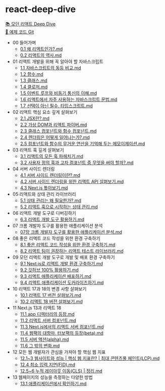 # react-deep-dive
[📚 모던 리액트 Deep Dive](https://wikibook.co.kr/react-deep-dive/)  
[🔗 예제 코드 Git](https://github.com/wikibook/react-deep-dive-example)


<!-- FOLDER_STRUCTURE_START -->
- 00 들어가며
    - [0.1 왜 리액트인가?.md](https://github.com/Jungle-JavaScript-Study/react-deep-dive/blob/main/00%20%EB%93%A4%EC%96%B4%EA%B0%80%EB%A9%B0/0.1%20%EC%99%9C%20%EB%A6%AC%EC%95%A1%ED%8A%B8%EC%9D%B8%EA%B0%80%3F.md)
    - [0.2 리액트의 역사.md](https://github.com/Jungle-JavaScript-Study/react-deep-dive/blob/main/00%20%EB%93%A4%EC%96%B4%EA%B0%80%EB%A9%B0/0.2%20%EB%A6%AC%EC%95%A1%ED%8A%B8%EC%9D%98%20%EC%97%AD%EC%82%AC.md)
- 01 리액트 개발을 위해 꼭 알아야 할 자바스크립트
    - [1.1 자바스크립트의 동등 비교.md](https://github.com/Jungle-JavaScript-Study/react-deep-dive/blob/main/01%20%EB%A6%AC%EC%95%A1%ED%8A%B8%20%EA%B0%9C%EB%B0%9C%EC%9D%84%20%EC%9C%84%ED%95%B4%20%EA%BC%AD%20%EC%95%8C%EC%95%84%EC%95%BC%20%ED%95%A0%20%EC%9E%90%EB%B0%94%EC%8A%A4%ED%81%AC%EB%A6%BD%ED%8A%B8/1.1%20%EC%9E%90%EB%B0%94%EC%8A%A4%ED%81%AC%EB%A6%BD%ED%8A%B8%EC%9D%98%20%EB%8F%99%EB%93%B1%20%EB%B9%84%EA%B5%90.md)
    - [1.2 함수.md](https://github.com/Jungle-JavaScript-Study/react-deep-dive/blob/main/01%20%EB%A6%AC%EC%95%A1%ED%8A%B8%20%EA%B0%9C%EB%B0%9C%EC%9D%84%20%EC%9C%84%ED%95%B4%20%EA%BC%AD%20%EC%95%8C%EC%95%84%EC%95%BC%20%ED%95%A0%20%EC%9E%90%EB%B0%94%EC%8A%A4%ED%81%AC%EB%A6%BD%ED%8A%B8/1.2%20%ED%95%A8%EC%88%98.md)
    - [1.3 클래스.md](https://github.com/Jungle-JavaScript-Study/react-deep-dive/blob/main/01%20%EB%A6%AC%EC%95%A1%ED%8A%B8%20%EA%B0%9C%EB%B0%9C%EC%9D%84%20%EC%9C%84%ED%95%B4%20%EA%BC%AD%20%EC%95%8C%EC%95%84%EC%95%BC%20%ED%95%A0%20%EC%9E%90%EB%B0%94%EC%8A%A4%ED%81%AC%EB%A6%BD%ED%8A%B8/1.3%20%ED%81%B4%EB%9E%98%EC%8A%A4.md)
    - [1.4 클로저.md](https://github.com/Jungle-JavaScript-Study/react-deep-dive/blob/main/01%20%EB%A6%AC%EC%95%A1%ED%8A%B8%20%EA%B0%9C%EB%B0%9C%EC%9D%84%20%EC%9C%84%ED%95%B4%20%EA%BC%AD%20%EC%95%8C%EC%95%84%EC%95%BC%20%ED%95%A0%20%EC%9E%90%EB%B0%94%EC%8A%A4%ED%81%AC%EB%A6%BD%ED%8A%B8/1.4%20%ED%81%B4%EB%A1%9C%EC%A0%80.md)
    - [1.5 이벤트 루프와 비동기 통신의 이해.md](https://github.com/Jungle-JavaScript-Study/react-deep-dive/blob/main/01%20%EB%A6%AC%EC%95%A1%ED%8A%B8%20%EA%B0%9C%EB%B0%9C%EC%9D%84%20%EC%9C%84%ED%95%B4%20%EA%BC%AD%20%EC%95%8C%EC%95%84%EC%95%BC%20%ED%95%A0%20%EC%9E%90%EB%B0%94%EC%8A%A4%ED%81%AC%EB%A6%BD%ED%8A%B8/1.5%20%EC%9D%B4%EB%B2%A4%ED%8A%B8%20%EB%A3%A8%ED%94%84%EC%99%80%20%EB%B9%84%EB%8F%99%EA%B8%B0%20%ED%86%B5%EC%8B%A0%EC%9D%98%20%EC%9D%B4%ED%95%B4.md)
    - [1.6 리액트에서 자주 사용하는 자바스크립트 문법.md](https://github.com/Jungle-JavaScript-Study/react-deep-dive/blob/main/01%20%EB%A6%AC%EC%95%A1%ED%8A%B8%20%EA%B0%9C%EB%B0%9C%EC%9D%84%20%EC%9C%84%ED%95%B4%20%EA%BC%AD%20%EC%95%8C%EC%95%84%EC%95%BC%20%ED%95%A0%20%EC%9E%90%EB%B0%94%EC%8A%A4%ED%81%AC%EB%A6%BD%ED%8A%B8/1.6%20%EB%A6%AC%EC%95%A1%ED%8A%B8%EC%97%90%EC%84%9C%20%EC%9E%90%EC%A3%BC%20%EC%82%AC%EC%9A%A9%ED%95%98%EB%8A%94%20%EC%9E%90%EB%B0%94%EC%8A%A4%ED%81%AC%EB%A6%BD%ED%8A%B8%20%EB%AC%B8%EB%B2%95.md)
    - [1.7 선택이 아닌 필수, 타입스크립트.md](https://github.com/Jungle-JavaScript-Study/react-deep-dive/blob/main/01%20%EB%A6%AC%EC%95%A1%ED%8A%B8%20%EA%B0%9C%EB%B0%9C%EC%9D%84%20%EC%9C%84%ED%95%B4%20%EA%BC%AD%20%EC%95%8C%EC%95%84%EC%95%BC%20%ED%95%A0%20%EC%9E%90%EB%B0%94%EC%8A%A4%ED%81%AC%EB%A6%BD%ED%8A%B8/1.7%20%EC%84%A0%ED%83%9D%EC%9D%B4%20%EC%95%84%EB%8B%8C%20%ED%95%84%EC%88%98%2C%20%ED%83%80%EC%9E%85%EC%8A%A4%ED%81%AC%EB%A6%BD%ED%8A%B8.md)
- 02 리액트 핵심 요소 깊게 살펴보기
    - [2.1 JSX란?.md](https://github.com/Jungle-JavaScript-Study/react-deep-dive/blob/main/02%20%EB%A6%AC%EC%95%A1%ED%8A%B8%20%ED%95%B5%EC%8B%AC%20%EC%9A%94%EC%86%8C%20%EA%B9%8A%EA%B2%8C%20%EC%82%B4%ED%8E%B4%EB%B3%B4%EA%B8%B0/2.1%20JSX%EB%9E%80%3F.md)
    - [2.2 가상 DOM과 리액트 파이버.md](https://github.com/Jungle-JavaScript-Study/react-deep-dive/blob/main/02%20%EB%A6%AC%EC%95%A1%ED%8A%B8%20%ED%95%B5%EC%8B%AC%20%EC%9A%94%EC%86%8C%20%EA%B9%8A%EA%B2%8C%20%EC%82%B4%ED%8E%B4%EB%B3%B4%EA%B8%B0/2.2%20%EA%B0%80%EC%83%81%20DOM%EA%B3%BC%20%EB%A6%AC%EC%95%A1%ED%8A%B8%20%ED%8C%8C%EC%9D%B4%EB%B2%84.md)
    - [2.3 클래스 컴포넌트와 함수 컴포넌트.md](https://github.com/Jungle-JavaScript-Study/react-deep-dive/blob/main/02%20%EB%A6%AC%EC%95%A1%ED%8A%B8%20%ED%95%B5%EC%8B%AC%20%EC%9A%94%EC%86%8C%20%EA%B9%8A%EA%B2%8C%20%EC%82%B4%ED%8E%B4%EB%B3%B4%EA%B8%B0/2.3%20%ED%81%B4%EB%9E%98%EC%8A%A4%20%EC%BB%B4%ED%8F%AC%EB%84%8C%ED%8A%B8%EC%99%80%20%ED%95%A8%EC%88%98%20%EC%BB%B4%ED%8F%AC%EB%84%8C%ED%8A%B8.md)
    - [2.4 렌더링은 어떻게 일어나는가?.md](https://github.com/Jungle-JavaScript-Study/react-deep-dive/blob/main/02%20%EB%A6%AC%EC%95%A1%ED%8A%B8%20%ED%95%B5%EC%8B%AC%20%EC%9A%94%EC%86%8C%20%EA%B9%8A%EA%B2%8C%20%EC%82%B4%ED%8E%B4%EB%B3%B4%EA%B8%B0/2.4%20%EB%A0%8C%EB%8D%94%EB%A7%81%EC%9D%80%20%EC%96%B4%EB%96%BB%EA%B2%8C%20%EC%9D%BC%EC%96%B4%EB%82%98%EB%8A%94%EA%B0%80%3F.md)
    - [2.5 컴포넌트와 함수의 무거운 연산을 기억해 두는 메모이제이션.md](https://github.com/Jungle-JavaScript-Study/react-deep-dive/blob/main/02%20%EB%A6%AC%EC%95%A1%ED%8A%B8%20%ED%95%B5%EC%8B%AC%20%EC%9A%94%EC%86%8C%20%EA%B9%8A%EA%B2%8C%20%EC%82%B4%ED%8E%B4%EB%B3%B4%EA%B8%B0/2.5%20%EC%BB%B4%ED%8F%AC%EB%84%8C%ED%8A%B8%EC%99%80%20%ED%95%A8%EC%88%98%EC%9D%98%20%EB%AC%B4%EA%B1%B0%EC%9A%B4%20%EC%97%B0%EC%82%B0%EC%9D%84%20%EA%B8%B0%EC%96%B5%ED%95%B4%20%EB%91%90%EB%8A%94%20%EB%A9%94%EB%AA%A8%EC%9D%B4%EC%A0%9C%EC%9D%B4%EC%85%98.md)
- 03 리액트 훅 깊게 살펴보기
    - [3.1 리액트의 모든 훅 파헤치기.md](https://github.com/Jungle-JavaScript-Study/react-deep-dive/blob/main/03%20%EB%A6%AC%EC%95%A1%ED%8A%B8%20%ED%9B%85%20%EA%B9%8A%EA%B2%8C%20%EC%82%B4%ED%8E%B4%EB%B3%B4%EA%B8%B0/3.1%20%EB%A6%AC%EC%95%A1%ED%8A%B8%EC%9D%98%20%EB%AA%A8%EB%93%A0%20%ED%9B%85%20%ED%8C%8C%ED%97%A4%EC%B9%98%EA%B8%B0.md)
    - [3.2 사용자 정의 훅과 고차 컴포넌트 중 무엇을 써야 할까?.md](https://github.com/Jungle-JavaScript-Study/react-deep-dive/blob/main/03%20%EB%A6%AC%EC%95%A1%ED%8A%B8%20%ED%9B%85%20%EA%B9%8A%EA%B2%8C%20%EC%82%B4%ED%8E%B4%EB%B3%B4%EA%B8%B0/3.2%20%EC%82%AC%EC%9A%A9%EC%9E%90%20%EC%A0%95%EC%9D%98%20%ED%9B%85%EA%B3%BC%20%EA%B3%A0%EC%B0%A8%20%EC%BB%B4%ED%8F%AC%EB%84%8C%ED%8A%B8%20%EC%A4%91%20%EB%AC%B4%EC%97%87%EC%9D%84%20%EC%8D%A8%EC%95%BC%20%ED%95%A0%EA%B9%8C%3F.md)
- 04 서버 사이드 렌더링
    - [4.1 서버 사이드 렌더링이란?.md](https://github.com/Jungle-JavaScript-Study/react-deep-dive/blob/main/04%20%EC%84%9C%EB%B2%84%20%EC%82%AC%EC%9D%B4%EB%93%9C%20%EB%A0%8C%EB%8D%94%EB%A7%81/4.1%20%EC%84%9C%EB%B2%84%20%EC%82%AC%EC%9D%B4%EB%93%9C%20%EB%A0%8C%EB%8D%94%EB%A7%81%EC%9D%B4%EB%9E%80%3F.md)
    - [4.2 서버 사이드 렌더링을 위한 리액트 API 살펴보기.md](https://github.com/Jungle-JavaScript-Study/react-deep-dive/blob/main/04%20%EC%84%9C%EB%B2%84%20%EC%82%AC%EC%9D%B4%EB%93%9C%20%EB%A0%8C%EB%8D%94%EB%A7%81/4.2%20%EC%84%9C%EB%B2%84%20%EC%82%AC%EC%9D%B4%EB%93%9C%20%EB%A0%8C%EB%8D%94%EB%A7%81%EC%9D%84%20%EC%9C%84%ED%95%9C%20%EB%A6%AC%EC%95%A1%ED%8A%B8%20API%20%EC%82%B4%ED%8E%B4%EB%B3%B4%EA%B8%B0.md)
    - [4.3 Next.js 톺아보기.md](https://github.com/Jungle-JavaScript-Study/react-deep-dive/blob/main/04%20%EC%84%9C%EB%B2%84%20%EC%82%AC%EC%9D%B4%EB%93%9C%20%EB%A0%8C%EB%8D%94%EB%A7%81/4.3%20Next.js%20%ED%86%BA%EC%95%84%EB%B3%B4%EA%B8%B0.md)
- 05 리액트와 상태 관리 라이브러리
    - [5.1 상태 관리는 왜 필요한가?.md](https://github.com/Jungle-JavaScript-Study/react-deep-dive/blob/main/05%20%EB%A6%AC%EC%95%A1%ED%8A%B8%EC%99%80%20%EC%83%81%ED%83%9C%20%EA%B4%80%EB%A6%AC%20%EB%9D%BC%EC%9D%B4%EB%B8%8C%EB%9F%AC%EB%A6%AC/5.1%20%EC%83%81%ED%83%9C%20%EA%B4%80%EB%A6%AC%EB%8A%94%20%EC%99%9C%20%ED%95%84%EC%9A%94%ED%95%9C%EA%B0%80%3F.md)
    - [5.2 리액트 훅으로 시작하는 상태 관리.md](https://github.com/Jungle-JavaScript-Study/react-deep-dive/blob/main/05%20%EB%A6%AC%EC%95%A1%ED%8A%B8%EC%99%80%20%EC%83%81%ED%83%9C%20%EA%B4%80%EB%A6%AC%20%EB%9D%BC%EC%9D%B4%EB%B8%8C%EB%9F%AC%EB%A6%AC/5.2%20%EB%A6%AC%EC%95%A1%ED%8A%B8%20%ED%9B%85%EC%9C%BC%EB%A1%9C%20%EC%8B%9C%EC%9E%91%ED%95%98%EB%8A%94%20%EC%83%81%ED%83%9C%20%EA%B4%80%EB%A6%AC.md)
- 06 리액트 개발 도구로 디버깅하기
    - [6.3 리액트 개발 도구 활용하기.md](https://github.com/Jungle-JavaScript-Study/react-deep-dive/blob/main/06%20%EB%A6%AC%EC%95%A1%ED%8A%B8%20%EA%B0%9C%EB%B0%9C%20%EB%8F%84%EA%B5%AC%EB%A1%9C%20%EB%94%94%EB%B2%84%EA%B9%85%ED%95%98%EA%B8%B0/6.3%20%EB%A6%AC%EC%95%A1%ED%8A%B8%20%EA%B0%9C%EB%B0%9C%20%EB%8F%84%EA%B5%AC%20%ED%99%9C%EC%9A%A9%ED%95%98%EA%B8%B0.md)
- 07 크롬 개발자 도구를 활용한 애플리케이션 분석
    - [07장 크롬 개발자 도구를 활용한 애플리케이션 분석.md](https://github.com/Jungle-JavaScript-Study/react-deep-dive/blob/main/07%20%ED%81%AC%EB%A1%AC%20%EA%B0%9C%EB%B0%9C%EC%9E%90%20%EB%8F%84%EA%B5%AC%EB%A5%BC%20%ED%99%9C%EC%9A%A9%ED%95%9C%20%EC%95%A0%ED%94%8C%EB%A6%AC%EC%BC%80%EC%9D%B4%EC%85%98%20%EB%B6%84%EC%84%9D/07%EC%9E%A5%20%ED%81%AC%EB%A1%AC%20%EA%B0%9C%EB%B0%9C%EC%9E%90%20%EB%8F%84%EA%B5%AC%EB%A5%BC%20%ED%99%9C%EC%9A%A9%ED%95%9C%20%EC%95%A0%ED%94%8C%EB%A6%AC%EC%BC%80%EC%9D%B4%EC%85%98%20%EB%B6%84%EC%84%9D.md)
- 08 좋은 리액트 코드 작성을 위한 환경 구축하기
    - [8.1 좋은 리액트 코드 작성을 위한 환경 구축하기.md](https://github.com/Jungle-JavaScript-Study/react-deep-dive/blob/main/08%20%EC%A2%8B%EC%9D%80%20%EB%A6%AC%EC%95%A1%ED%8A%B8%20%EC%BD%94%EB%93%9C%20%EC%9E%91%EC%84%B1%EC%9D%84%20%EC%9C%84%ED%95%9C%20%ED%99%98%EA%B2%BD%20%EA%B5%AC%EC%B6%95%ED%95%98%EA%B8%B0/8.1%20%EC%A2%8B%EC%9D%80%20%EB%A6%AC%EC%95%A1%ED%8A%B8%20%EC%BD%94%EB%93%9C%20%EC%9E%91%EC%84%B1%EC%9D%84%20%EC%9C%84%ED%95%9C%20%ED%99%98%EA%B2%BD%20%EA%B5%AC%EC%B6%95%ED%95%98%EA%B8%B0.md)
    - [8.2 리액트 팀이 권장하는 리액트 테스트 라이브러리.md](https://github.com/Jungle-JavaScript-Study/react-deep-dive/blob/main/08%20%EC%A2%8B%EC%9D%80%20%EB%A6%AC%EC%95%A1%ED%8A%B8%20%EC%BD%94%EB%93%9C%20%EC%9E%91%EC%84%B1%EC%9D%84%20%EC%9C%84%ED%95%9C%20%ED%99%98%EA%B2%BD%20%EA%B5%AC%EC%B6%95%ED%95%98%EA%B8%B0/8.2%20%EB%A6%AC%EC%95%A1%ED%8A%B8%20%ED%8C%80%EC%9D%B4%20%EA%B6%8C%EC%9E%A5%ED%95%98%EB%8A%94%20%EB%A6%AC%EC%95%A1%ED%8A%B8%20%ED%85%8C%EC%8A%A4%ED%8A%B8%20%EB%9D%BC%EC%9D%B4%EB%B8%8C%EB%9F%AC%EB%A6%AC.md)
- 09 모던 리액트 개발 도구로 개발 및 배포 환경 구축하기
    - [9.1 Next.js로 리액트 개발 환경 구축하기.md](https://github.com/Jungle-JavaScript-Study/react-deep-dive/blob/main/09%20%EB%AA%A8%EB%8D%98%20%EB%A6%AC%EC%95%A1%ED%8A%B8%20%EA%B0%9C%EB%B0%9C%20%EB%8F%84%EA%B5%AC%EB%A1%9C%20%EA%B0%9C%EB%B0%9C%20%EB%B0%8F%20%EB%B0%B0%ED%8F%AC%20%ED%99%98%EA%B2%BD%20%EA%B5%AC%EC%B6%95%ED%95%98%EA%B8%B0/9.1%20Next.js%EB%A1%9C%20%EB%A6%AC%EC%95%A1%ED%8A%B8%20%EA%B0%9C%EB%B0%9C%20%ED%99%98%EA%B2%BD%20%EA%B5%AC%EC%B6%95%ED%95%98%EA%B8%B0.md)
    - [9.2 깃허브 100% 활용하기.md](https://github.com/Jungle-JavaScript-Study/react-deep-dive/blob/main/09%20%EB%AA%A8%EB%8D%98%20%EB%A6%AC%EC%95%A1%ED%8A%B8%20%EA%B0%9C%EB%B0%9C%20%EB%8F%84%EA%B5%AC%EB%A1%9C%20%EA%B0%9C%EB%B0%9C%20%EB%B0%8F%20%EB%B0%B0%ED%8F%AC%20%ED%99%98%EA%B2%BD%20%EA%B5%AC%EC%B6%95%ED%95%98%EA%B8%B0/9.2%20%EA%B9%83%ED%97%88%EB%B8%8C%20100%25%20%ED%99%9C%EC%9A%A9%ED%95%98%EA%B8%B0.md)
    - [9.3 리액트 애플리케이션 배포하기.md](https://github.com/Jungle-JavaScript-Study/react-deep-dive/blob/main/09%20%EB%AA%A8%EB%8D%98%20%EB%A6%AC%EC%95%A1%ED%8A%B8%20%EA%B0%9C%EB%B0%9C%20%EB%8F%84%EA%B5%AC%EB%A1%9C%20%EA%B0%9C%EB%B0%9C%20%EB%B0%8F%20%EB%B0%B0%ED%8F%AC%20%ED%99%98%EA%B2%BD%20%EA%B5%AC%EC%B6%95%ED%95%98%EA%B8%B0/9.3%20%EB%A6%AC%EC%95%A1%ED%8A%B8%20%EC%95%A0%ED%94%8C%EB%A6%AC%EC%BC%80%EC%9D%B4%EC%85%98%20%EB%B0%B0%ED%8F%AC%ED%95%98%EA%B8%B0.md)
    - [9.4 리액트 애플리케이션 도커라이즈하기.md](https://github.com/Jungle-JavaScript-Study/react-deep-dive/blob/main/09%20%EB%AA%A8%EB%8D%98%20%EB%A6%AC%EC%95%A1%ED%8A%B8%20%EA%B0%9C%EB%B0%9C%20%EB%8F%84%EA%B5%AC%EB%A1%9C%20%EA%B0%9C%EB%B0%9C%20%EB%B0%8F%20%EB%B0%B0%ED%8F%AC%20%ED%99%98%EA%B2%BD%20%EA%B5%AC%EC%B6%95%ED%95%98%EA%B8%B0/9.4%20%EB%A6%AC%EC%95%A1%ED%8A%B8%20%EC%95%A0%ED%94%8C%EB%A6%AC%EC%BC%80%EC%9D%B4%EC%85%98%20%EB%8F%84%EC%BB%A4%EB%9D%BC%EC%9D%B4%EC%A6%88%ED%95%98%EA%B8%B0.md)
- 10 리액트 17과 18의 변경 사항 살펴보기
    - [10.1 리액트 17 버전 살펴보기.md](https://github.com/Jungle-JavaScript-Study/react-deep-dive/blob/main/10%20%EB%A6%AC%EC%95%A1%ED%8A%B8%2017%EA%B3%BC%2018%EC%9D%98%20%EB%B3%80%EA%B2%BD%20%EC%82%AC%ED%95%AD%20%EC%82%B4%ED%8E%B4%EB%B3%B4%EA%B8%B0/10.1%20%EB%A6%AC%EC%95%A1%ED%8A%B8%2017%20%EB%B2%84%EC%A0%84%20%EC%82%B4%ED%8E%B4%EB%B3%B4%EA%B8%B0.md)
    - [10.2 리액트 18 버전 살펴보기.md](https://github.com/Jungle-JavaScript-Study/react-deep-dive/blob/main/10%20%EB%A6%AC%EC%95%A1%ED%8A%B8%2017%EA%B3%BC%2018%EC%9D%98%20%EB%B3%80%EA%B2%BD%20%EC%82%AC%ED%95%AD%20%EC%82%B4%ED%8E%B4%EB%B3%B4%EA%B8%B0/10.2%20%EB%A6%AC%EC%95%A1%ED%8A%B8%2018%20%EB%B2%84%EC%A0%84%20%EC%82%B4%ED%8E%B4%EB%B3%B4%EA%B8%B0.md)
- 11 Next.js 13과 리액트 18
    - [11.1 app 디렉터리의 등장.md](https://github.com/Jungle-JavaScript-Study/react-deep-dive/blob/main/11%20Next.js%2013%EA%B3%BC%20%EB%A6%AC%EC%95%A1%ED%8A%B8%2018/11.1%20app%20%EB%94%94%EB%A0%89%ED%84%B0%EB%A6%AC%EC%9D%98%20%EB%93%B1%EC%9E%A5.md)
    - [11.2 리액트 서버 컴포넌트.md](https://github.com/Jungle-JavaScript-Study/react-deep-dive/blob/main/11%20Next.js%2013%EA%B3%BC%20%EB%A6%AC%EC%95%A1%ED%8A%B8%2018/11.2%20%EB%A6%AC%EC%95%A1%ED%8A%B8%20%EC%84%9C%EB%B2%84%20%EC%BB%B4%ED%8F%AC%EB%84%8C%ED%8A%B8.md)
    - [11.3 Next.js에서의 리액트 서버 컴포넌트.md](https://github.com/Jungle-JavaScript-Study/react-deep-dive/blob/main/11%20Next.js%2013%EA%B3%BC%20%EB%A6%AC%EC%95%A1%ED%8A%B8%2018/11.3%20Next.js%EC%97%90%EC%84%9C%EC%9D%98%20%EB%A6%AC%EC%95%A1%ED%8A%B8%20%EC%84%9C%EB%B2%84%20%EC%BB%B4%ED%8F%AC%EB%84%8C%ED%8A%B8.md)
    - [11.4 웹팩의 대항마, 터보팩의 등장(beta).md](https://github.com/Jungle-JavaScript-Study/react-deep-dive/blob/main/11%20Next.js%2013%EA%B3%BC%20%EB%A6%AC%EC%95%A1%ED%8A%B8%2018/11.4%20%EC%9B%B9%ED%8C%A9%EC%9D%98%20%EB%8C%80%ED%95%AD%EB%A7%88%2C%20%ED%84%B0%EB%B3%B4%ED%8C%A9%EC%9D%98%20%EB%93%B1%EC%9E%A5%28beta%29.md)
    - [11.5 서버 액션(alpha).md](https://github.com/Jungle-JavaScript-Study/react-deep-dive/blob/main/11%20Next.js%2013%EA%B3%BC%20%EB%A6%AC%EC%95%A1%ED%8A%B8%2018/11.5%20%EC%84%9C%EB%B2%84%20%EC%95%A1%EC%85%98%28alpha%29.md)
    - [11.6 그 밖의 변화.md](https://github.com/Jungle-JavaScript-Study/react-deep-dive/blob/main/11%20Next.js%2013%EA%B3%BC%20%EB%A6%AC%EC%95%A1%ED%8A%B8%2018/11.6%20%EA%B7%B8%20%EB%B0%96%EC%9D%98%20%EB%B3%80%ED%99%94.md)
- 12 모든 웹 개발자가 관심을 가져야 할 핵심 웹 지표
    - [12.1~3 웹사이트와 성능 | 핵심 웹 지표란? | 최대 콘텐츠풀 페인트(LCP).md](https://github.com/Jungle-JavaScript-Study/react-deep-dive/blob/main/12%20%EB%AA%A8%EB%93%A0%20%EC%9B%B9%20%EA%B0%9C%EB%B0%9C%EC%9E%90%EA%B0%80%20%EA%B4%80%EC%8B%AC%EC%9D%84%20%EA%B0%80%EC%A0%B8%EC%95%BC%20%ED%95%A0%20%ED%95%B5%EC%8B%AC%20%EC%9B%B9%20%EC%A7%80%ED%91%9C/12.1~3%20%EC%9B%B9%EC%82%AC%EC%9D%B4%ED%8A%B8%EC%99%80%20%EC%84%B1%EB%8A%A5%20%7C%20%ED%95%B5%EC%8B%AC%20%EC%9B%B9%20%EC%A7%80%ED%91%9C%EB%9E%80%3F%20%7C%20%EC%B5%9C%EB%8C%80%20%EC%BD%98%ED%85%90%EC%B8%A0%ED%92%80%20%ED%8E%98%EC%9D%B8%ED%8A%B8%28LCP%29.md)
    - [12.4 최소 입력 지연(FID).md](https://github.com/Jungle-JavaScript-Study/react-deep-dive/blob/main/12%20%EB%AA%A8%EB%93%A0%20%EC%9B%B9%20%EA%B0%9C%EB%B0%9C%EC%9E%90%EA%B0%80%20%EA%B4%80%EC%8B%AC%EC%9D%84%20%EA%B0%80%EC%A0%B8%EC%95%BC%20%ED%95%A0%20%ED%95%B5%EC%8B%AC%20%EC%9B%B9%20%EC%A7%80%ED%91%9C/12.4%20%EC%B5%9C%EC%86%8C%20%EC%9E%85%EB%A0%A5%20%EC%A7%80%EC%97%B0%28FID%29.md)
    - [12.5~6 누적 레이아웃 이동(CLS) | 정리.md](https://github.com/Jungle-JavaScript-Study/react-deep-dive/blob/main/12%20%EB%AA%A8%EB%93%A0%20%EC%9B%B9%20%EA%B0%9C%EB%B0%9C%EC%9E%90%EA%B0%80%20%EA%B4%80%EC%8B%AC%EC%9D%84%20%EA%B0%80%EC%A0%B8%EC%95%BC%20%ED%95%A0%20%ED%95%B5%EC%8B%AC%20%EC%9B%B9%20%EC%A7%80%ED%91%9C/12.5~6%20%EB%88%84%EC%A0%81%20%EB%A0%88%EC%9D%B4%EC%95%84%EC%9B%83%20%EC%9D%B4%EB%8F%99%28CLS%29%20%7C%20%EC%A0%95%EB%A6%AC.md)
- 13 웹페이지의 성능을 측정하는 다양한 방법
    - [13.1 애플리케이션에서 확인하기.md](https://github.com/Jungle-JavaScript-Study/react-deep-dive/blob/main/13%20%EC%9B%B9%ED%8E%98%EC%9D%B4%EC%A7%80%EC%9D%98%20%EC%84%B1%EB%8A%A5%EC%9D%84%20%EC%B8%A1%EC%A0%95%ED%95%98%EB%8A%94%20%EB%8B%A4%EC%96%91%ED%95%9C%20%EB%B0%A9%EB%B2%95/13.1%20%EC%95%A0%ED%94%8C%EB%A6%AC%EC%BC%80%EC%9D%B4%EC%85%98%EC%97%90%EC%84%9C%20%ED%99%95%EC%9D%B8%ED%95%98%EA%B8%B0.md)

<!-- FOLDER_STRUCTURE_END -->